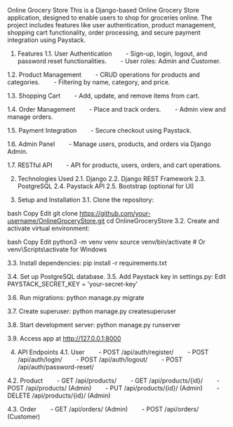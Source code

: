 Online Grocery Store
This is a Django-based Online Grocery Store application, designed to enable users to shop for groceries online. The project includes features like user authentication, product management, shopping cart functionality, order processing, and secure payment integration using Paystack.

1. Features
1.1. User Authentication
  - Sign-up, login, logout, and password reset functionalities.
  - User roles: Admin and Customer.

1.2. Product Management
  - CRUD operations for products and categories.
  - Filtering by name, category, and price.

1.3. Shopping Cart
  - Add, update, and remove items from cart.

1.4. Order Management
  - Place and track orders.
  - Admin view and manage orders.

1.5. Payment Integration
  - Secure checkout using Paystack.

1.6. Admin Panel
  - Manage users, products, and orders via Django Admin.

1.7. RESTful API
  - API for products, users, orders, and cart operations.

2. Technologies Used
2.1. Django
2.2. Django REST Framework
2.3. PostgreSQL
2.4. Paystack API
2.5. Bootstrap (optional for UI)

3. Setup and Installation
3.1. Clone the repository:

bash
Copy
Edit
git clone https://github.com/your-username/OnlineGroceryStore.git
cd OnlineGroceryStore
3.2. Create and activate virtual environment:

bash
Copy
Edit
python3 -m venv venv
source venv/bin/activate  # Or venv\Scripts\activate for Windows

3.3. Install dependencies:
pip install -r requirements.txt

3.4. Set up PostgreSQL database.
3.5. Add Paystack key in settings.py:
Edit
PAYSTACK_SECRET_KEY = 'your-secret-key'

3.6. Run migrations:
python manage.py migrate

3.7. Create superuser:
python manage.py createsuperuser

3.8. Start development server:
python manage.py runserver

3.9. Access app at http://127.0.0.1:8000

4. API Endpoints
4.1. User
  - POST /api/auth/register/
  - POST /api/auth/login/
  - POST /api/auth/logout/
  - POST /api/auth/password-reset/

4.2. Product
  - GET /api/products/
  - GET /api/products/{id}/
  - POST /api/products/ (Admin)
  - PUT /api/products/{id}/ (Admin)
  - DELETE /api/products/{id}/ (Admin)

4.3. Order
  - GET /api/orders/ (Admin)
  - POST /api/orders/ (Customer)
